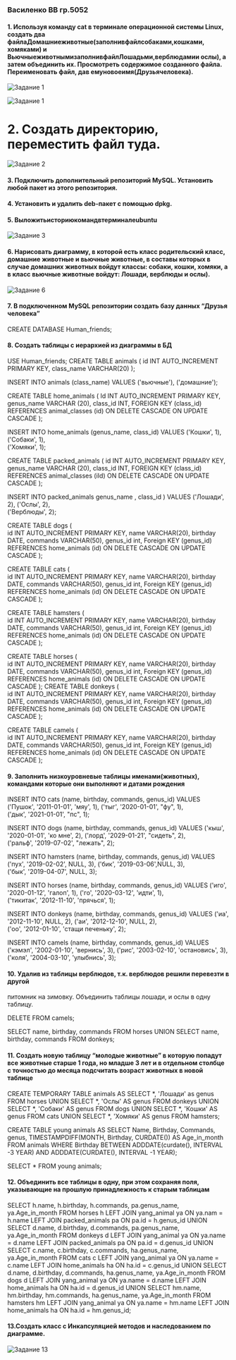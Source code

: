 ### Василенко ВВ гр.5052

#### 1. Используя команду cat в терминале операционной системы Linux, создать два файлаДомашниеживотные(заполнивфайлсобаками,кошками, хомяками) и ВьючныеживотнымизаполнивфайлЛошадьми,верблюдамии ослы), а затем объединить их. Просмотреть содержимое созданного файла. Переименовать файл, дав емуновоеимя(Друзьячеловека).

![Задание 1](https://github.com/VVV-Devastator/Attestation/blob/main/im.jpg)

![Задание 1](https://github.com/VVV-Devastator/Attestation/blob/main/im1.jpg)

# 2. Создать директорию, переместить файл туда.


![Задание 2](https://github.com/VVV-Devastator/Attestation/blob/main/im2.jpg)


#### 3. Подключить дополнительный репозиторий MySQL. Установить любой пакет из этого репозитория.
#### 4. Установить и удалить deb-пакет с помощью dpkg.
#### 5. Выложитьисториюкомандвтерминалеubuntu

![Задание 3](https://github.com/VVV-Devastator/Attestation/blob/main/im3.jpg)



#### 6. Нарисовать диаграмму, в которой есть класс родительский класс, домашние животные и вьючные животные, в составы которых в случае домашних животных войдут классы: собаки, кошки, хомяки, а в класс вьючные животные войдут: Лошади, верблюды и ослы).


![Задание 6](https://github.com/VVV-Devastator/Attestation/blob/main/im4.jpg)

#### 7. В подключенном MySQL репозитории создать базу данных “Друзья человека”

CREATE DATABASE Human_friends;


#### 8. Создать таблицы с иерархией из диаграммы в БД

USE Human_friends;
CREATE TABLE animals
(
	id INT AUTO_INCREMENT PRIMARY KEY, 
	class_name VARCHAR(20)
);

INSERT INTO animals (class_name)
VALUES ('вьючные'),
('домашние');  

CREATE TABLE home_animals
(
	  Id INT AUTO_INCREMENT PRIMARY KEY,
    genus_name VARCHAR (20),
    class_id INT,
    FOREIGN KEY (class_id) REFERENCES animal_classes (id) ON DELETE CASCADE ON UPDATE CASCADE
);

INSERT INTO home_animals (genus_name, class_id)
VALUES ('Кошки', 1),
('Собаки', 1),  
('Хомяки', 1); 



CREATE TABLE packed_animals
(   id INT AUTO_INCREMENT PRIMARY KEY,
    genus_name VARCHAR (20),
    class_id INT,
    FOREIGN KEY (class_id) REFERENCES animal_classes (iId) ON DELETE CASCADE ON UPDATE CASCADE
);

INSERT INTO packed_animals genus_name , class_id )
VALUES ('Лошади', 2),
('Ослы', 2),  
('Верблюды', 2); 

CREATE TABLE dogs 
(       
    id INT AUTO_INCREMENT PRIMARY KEY, 
    name VARCHAR(20), 
    birthday DATE,
    commands VARCHAR(50),
    genus_id int,
    Foreign KEY (genus_id) REFERENCES home_animals (id) ON DELETE CASCADE ON UPDATE CASCADE
);


CREATE TABLE cats 
(       
    id INT AUTO_INCREMENT PRIMARY KEY, 
    name VARCHAR(20), 
    birthday DATE,
    commands VARCHAR(50),
    genus_id int,
    Foreign KEY (genus_id) REFERENCES home_animals (id) ON DELETE CASCADE ON UPDATE CASCADE
);
    



CREATE TABLE hamsters 
(       
    id INT AUTO_INCREMENT PRIMARY KEY, 
    name VARCHAR(20), 
    birthday DATE,
    commands VARCHAR(50),
    genus_id int,
    Foreign KEY (genus_id) REFERENCES home_animals (id) ON DELETE CASCADE ON UPDATE CASCADE
);


CREATE TABLE horses 
(       
    id INT AUTO_INCREMENT PRIMARY KEY, 
    name VARCHAR(20), 
    birthday DATE,
    commands VARCHAR(50),
    genus_id int,
    Foreign KEY (genus_id) REFERENCES home_animals (id) ON DELETE CASCADE ON UPDATE CASCADE
);
CREATE TABLE donkeys 
(       
    id INT AUTO_INCREMENT PRIMARY KEY, 
    name VARCHAR(20), 
    birthday DATE,
    commands VARCHAR(50),
    genus_id int,
    Foreign KEY (genus_id) REFERENCES home_animals (id) ON DELETE CASCADE ON UPDATE CASCADE
);

CREATE TABLE camels 
(       
    id INT AUTO_INCREMENT PRIMARY KEY, 
    name VARCHAR(20), 
    birthday DATE,
    commands VARCHAR(50),
    genus_id int,
    Foreign KEY (genus_id) REFERENCES home_animals (id) ON DELETE CASCADE ON UPDATE CASCADE
);

#### 9. Заполнить низкоуровневые таблицы именами(животных), командами которые они выполняют и датами рождения






INSERT INTO cats (name, birthday, commands, genus_id)
VALUES ('Пушок', '2011-01-01', 'мяу', 1),
('тыг', '2020-01-01', "фу", 1),  
('дык', '2021-01-01', "пс", 1); 


INSERT INTO dogs (name, birthday, commands, genus_id)
VALUES ('кыш', '2020-01-01', 'ко мне', 2),
('лорд', '2029-01-21', "сидеть", 2),  
('ральф', '2019-07-02', "лежать", 2); 



INSERT INTO hamsters (name, birthday, commands, genus_id)
VALUES ('пух', '2019-02-02', NULL,  3),
('бик', '2019-03-06',NULL,  3),  
('бык', '2019-04-07', NULL, 3); 



INSERT INTO horses (name, birthday, commands, genus_id)
VALUES ('иго', '2020-01-12', 'галоп', 1),
('го', '2020-03-12', 'идти', 1),  
('тикитак', '2012-11-10', 'прячься', 1);


INSERT INTO donkeys (name, birthday, commands, genus_id)
VALUES ('иа', '2012-11-10', NULL, 2),
('аи', '2012-12-10', NULL, 2),  
('оо', '2012-01-10', 'стащи печеньку', 2);


INSERT INTO camels (name, birthday, commands, genus_id)
VALUES ('кэмэл', '2002-01-10', 'вернись', 3),
('рис', '2003-02-10', 'остановись', 3),  
('коля', '2004-03-10', 'улыбнись', 3);


#### 10. Удалив из таблицы верблюдов, т.к. верблюдов решили перевезти в другой
питомник на зимовку. Объединить таблицы лошади, и ослы в одну таблицу.

DELETE FROM camels;

SELECT name, birthday, commands FROM horses
UNION SELECT  name, birthday, commands FROM donkeys;

#### 11. Создать новую таблицу “молодые животные” в которую попадут все животные старше 1 года, но младше 3 лет и в отдельном столбце с точностью до месяца подсчитать возраст животных в новой таблице

CREATE TEMPORARY TABLE animals AS 
SELECT *, 'Лошади' as genus FROM horses
UNION SELECT *, 'Ослы' AS genus FROM donkeys
UNION SELECT *, 'Собаки' AS genus FROM dogs
UNION SELECT *, 'Кошки' AS genus FROM cats
UNION SELECT *, 'Хомяки' AS genus FROM hamsters;

CREATE TABLE young animals AS
SELECT Name, Birthday, Commands, genus, TIMESTAMPDIFF(MONTH, Birthday, CURDATE()) AS Age_in_month
FROM animals WHERE Birthday BETWEEN ADDDATE(curdate(), INTERVAL -3 YEAR) AND ADDDATE(CURDATE(), INTERVAL -1 YEAR);
 
SELECT * FROM young animals;

#### 12. Объединить все таблицы в одну, при этом сохраняя поля, указывающие на прошлую принадлежность к старым таблицам

SELECT h.name, h.birthday, h.commands, pa.genus_name, ya.Age_in_month 
FROM horses h
LEFT JOIN yang_animal ya ON ya.nam = h.name
LEFT JOIN packed_animals pa ON pa.id = h.genus_id
UNION 
SELECT d.name, d.birthday, d.commands, pa.genus_name, ya.Age_in_month 
FROM donkeys d 
LEFT JOIN yang_animal ya ON ya.name = d.name
LEFT JOIN packed_animals pa ON pa.id = d.genus_id
UNION
SELECT c.name, c.birthday, c.commands, ha.genus_name, ya.Age_in_month 
FROM cats c
LEFT JOIN yang_animal ya ON ya.name = c.name
LEFT JOIN home_animals ha ON ha.id = c.genus_id
UNION
SELECT d.name, d.birthday, d.commands, ha.genus_name, ya.Age_in_month 
FROM dogs d
LEFT JOIN yang_animal ya ON ya.name = d.name
LEFT JOIN home_animals ha ON ha.id = d.genus_id
UNION
SELECT hm.name, hm.birthday, hm.commands, ha.genus_name, ya.Age_in_month 
FROM hamsters hm
LEFT JOIN yang_animal ya ON ya.name = hm.name
LEFT JOIN home_animals ha ON ha.id = hm.genus_id;

#### 13.Создать класс с Инкапсуляцией методов и наследованием по диаграмме.

![Задание 13](https://github.com/VVV-Devastator/Attestation/blob/main/im5.jpg)

